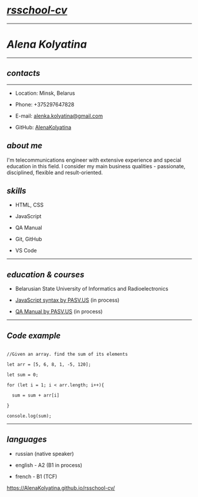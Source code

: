 
# _[rsschool-cv](https://github.com/rolling-scopes-school/)_ 

  

--- 

  

# _Alena Kolyatina_ 

  

--- 

  

## _contacts_ 

  

--- 

  

- Location: Minsk, Belarus 

- Phone: +375297647828 

- E-mail: alenka.kolyatina@gmail.com 

- GitHub: [AlenaKolyatina](https://github.com/AlenaKolyatina) 

  

## _about me_ 

  

I'm telecommunications engineer with extensive experience and special education in this field. I consider my main business qualities - passionate, disciplined, flexible and result-oriented. 

  

## _skills_ 

  

- HTML, CSS 

- JavaScript 

- QA Manual 

- Git, GitHub 

- VS Code 

  

--- 

  

## _education & courses_ 

  

- Belarusian State University of Informatics and Radioelectronics 

- [JavaScript syntax by PASV.US](https://localcoding.us/course) (in process) 

- [QA Manual by PASV.US](https://localcoding.us/course) (in process) 

  

--- 

  

## _Code example_ 

  

``` 

//Given an array. find the sum of its elements 

let arr = [5, 6, 8, 1, -5, 120]; 

let sum = 0; 

for (let i = 1; i < arr.length; i++){ 

  sum = sum + arr[i] 

} 

console.log(sum); 

``` 

  

--- 

  

## _languages_ 

  

- russian (native speaker) 

- english - A2 (B1 in process) 

- french - B1 (TCF) 

 
https://AlenaKolyatina.github.io/rsschool-cv/
